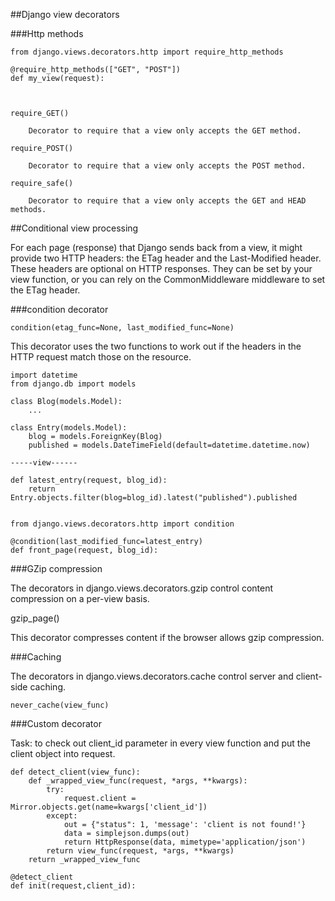##Django view decorators

###Http methods

    from django.views.decorators.http import require_http_methods

    @require_http_methods(["GET", "POST"])
    def my_view(request):



    require_GET()

        Decorator to require that a view only accepts the GET method.

    require_POST()

        Decorator to require that a view only accepts the POST method.

    require_safe()

        Decorator to require that a view only accepts the GET and HEAD methods.


##Conditional view processing

For each page (response) that Django sends back from a view, 
it might provide two HTTP headers: the ETag header and the 
Last-Modified header. These headers are optional on HTTP responses. 
They can be set by your view function, or you can rely on the 
CommonMiddleware middleware to set the ETag header.


###condition decorator

    condition(etag_func=None, last_modified_func=None)


This decorator uses the two functions 
to work out if the headers in the HTTP 
request match those on the resource.


    import datetime
    from django.db import models

    class Blog(models.Model):
        ...

    class Entry(models.Model):
        blog = models.ForeignKey(Blog)
        published = models.DateTimeField(default=datetime.datetime.now)

    -----view------

    def latest_entry(request, blog_id):
        return Entry.objects.filter(blog=blog_id).latest("published").published


    from django.views.decorators.http import condition

    @condition(last_modified_func=latest_entry)
    def front_page(request, blog_id):




###GZip compression

The decorators in django.views.decorators.gzip control 
content compression on a per-view basis.

gzip_page()

This decorator compresses content if the browser allows gzip compression. 


###Caching

The decorators in django.views.decorators.cache control server and client-side caching.

    never_cache(view_func)


###Custom decorator

Task: to check out client_id parameter in every view 
function and put the client object into request.

    def detect_client(view_func):
        def _wrapped_view_func(request, *args, **kwargs):     
            try:
                request.client = Mirror.objects.get(name=kwargs['client_id'])  
            except:
                out = {"status": 1, 'message': 'client is not found!'}
                data = simplejson.dumps(out)
                return HttpResponse(data, mimetype='application/json')  
            return view_func(request, *args, **kwargs)     
        return _wrapped_view_func

    @detect_client
    def init(request,client_id):





